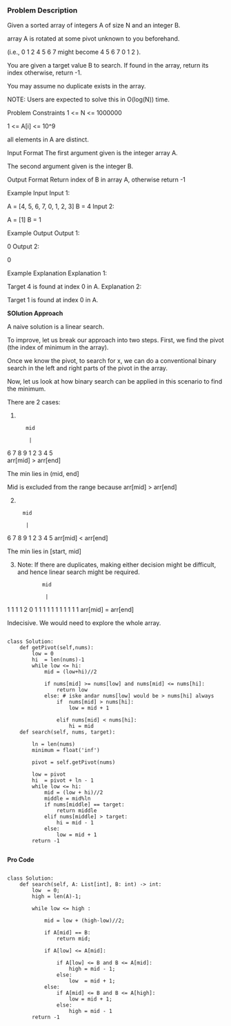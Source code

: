 ### Problem Description

Given a sorted array of integers A of size N and an integer B.

array A is rotated at some pivot unknown to you beforehand.

(i.e., 0 1 2 4 5 6 7 might become 4 5 6 7 0 1 2 ).

You are given a target value B to search. If found in the array, return its index otherwise, return -1.

You may assume no duplicate exists in the array.

NOTE: Users are expected to solve this in O(log(N)) time.



Problem Constraints
1 <= N <= 1000000

1 <= A[i] <= 10^9

all elements in A are distinct.



Input Format
The first argument given is the integer array A.

The second argument given is the integer B.



Output Format
Return index of B in array A, otherwise return -1



Example Input
Input 1:

A = [4, 5, 6, 7, 0, 1, 2, 3]
B = 4 
Input 2:

A = [1]
B = 1


Example Output
Output 1:

 0 
Output 2:

 0


Example Explanation
Explanation 1:

 
Target 4 is found at index 0 in A. 
Explanation 2:

 
Target 1 is found at index 0 in A.


**SOlution Approach**

A naive solution is a linear search.

To improve, let us break our approach into two steps. First, we find the pivot (the index of minimum in the array).

Once we know the pivot, to search for x, we can do a conventional binary search in the left and right parts of the pivot in the array.

Now, let us look at how binary search can be applied in this scenario to find the minimum.

There are 2 cases:

1)


          mid

           |

   6 7 8 9 1 2 3 4 5  
arr[mid] > arr[end]

The min lies in (mid, end]

Mid is excluded from the range because arr[mid] > arr[end]

2)

        
         mid

          | 

  6 7 8 9 1 2 3 4 5
arr[mid] < arr[end]

The min lies in [start, mid]

3) Note: If there are duplicates, making either decision might be difficult, and hence linear search might be required.

               mid

                |

1 1 1 1 2 0 1 1 1 1 1 1 1 1 1 1 1 
arr[mid] = arr[end]

Indecisive. We would need to explore the whole array.

```

class Solution:
    def getPivot(self,nums):
        low = 0
        hi  = len(nums)-1
        while low <= hi:
            mid = (low+hi)//2
            
            if nums[mid] >= nums[low] and nums[mid] <= nums[hi]:
                return low
            else: # iske andar nums[low] would be > nums[hi] always 
                if  nums[mid] > nums[hi]:
                    low = mid + 1
                
                elif nums[mid] < nums[hi]:
                    hi = mid
    def search(self, nums, target):

        ln = len(nums)
        minimum = float('inf')
        
        pivot = self.getPivot(nums)
        
        low = pivot
        hi  = pivot + ln - 1
        while low <= hi:
            mid = (low + hi)//2 
            middle = mid%ln
            if nums[middle] == target:
                return middle
            elif nums[middle] > target:
                hi = mid - 1
            else:
                low = mid + 1          
        return -1
         

```


**Pro Code**


```

class Solution:
    def search(self, A: List[int], B: int) -> int:
        low  = 0;
        high = len(A)-1;
        
        while low <= high :
            
            mid = low + (high-low)//2;
            
            if A[mid] == B:
                return mid;
                
            if A[low] <= A[mid]:
                
                if A[low] <= B and B <= A[mid]:
                    high = mid - 1;
                else:
                    low  = mid + 1; 
            else:
                if A[mid] <= B and B <= A[high]:
                    low = mid + 1;
                else:
                    high = mid - 1
        return -1

```
